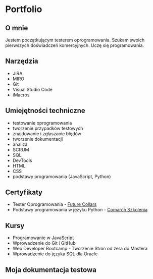 # Portfolio
## O mnie
Jestem początkującym testerem oprogramowania. Szukam swoich pierwszych doświadczeń komercyjnych. Uczę się programowania.
## Narzędzia
- JIRA
- MIRO
- Git
- Visual Studio Code
- iMacros

## Umiejętności techniczne
- testowanie oprogramowania
- tworzenie przypadków testowych
- znajdowanie i zgłaszanie błędów
- tworzenie dokumentacji
- analiza
- SCRUM
- SQL
- DevTools
- HTML
- CSS
- podstawy programowania (JavaScript, Python)

## Certyfikaty
- Tester Oprogramowania - [Future Collars](https://futurecollars.com)
- Podstawy programowania w języku Python - [Comarch Szkolenia](https://www.comarch.pl/szkolenia/)

## Kursy
- Programowanie w JavaScript
- Wprowadzenie do Git i GitHub
- Web Developer Bootcamp - Tworzenie Stron od zera do Mastera
- Wprowadzenie do języka SQL dla Oracle

## Moja dokumentacja testowa

